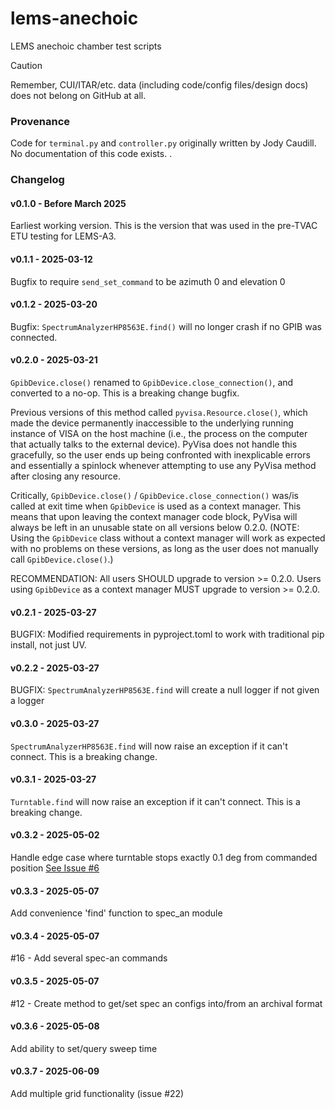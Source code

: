 # lems-anechoic
LEMS anechoic chamber test scripts

> [!CAUTION]  
> Remember, CUI/ITAR/etc. data (including code/config files/design docs) does not belong on GitHub at all.

### Provenance

Code for `terminal.py` and `controller.py` originally written by Jody Caudill. No documentation of this code exists.
.

### Changelog

#### v0.1.0 - Before March 2025

Earliest working version. This is the version that was used in the pre-TVAC ETU testing for LEMS-A3.

#### v0.1.1 - 2025-03-12

Bugfix to require `send_set_command` to be azimuth 0 and elevation 0

#### v0.1.2 - 2025-03-20

Bugfix:  `SpectrumAnalyzerHP8563E.find()` will no longer crash if no GPIB was connected.

#### v0.2.0 - 2025-03-21

`GpibDevice.close()` renamed to `GpibDevice.close_connection()`, and converted to a no-op. This is a breaking change bugfix.

Previous versions of this method called `pyvisa.Resource.close()`, which made the device permanently
inaccessible to the underlying running instance of VISA on the host machine (i.e., the process on the computer that actually talks to the external device).
PyVisa does not handle this gracefully, so the user ends up being confronted with inexplicable errors and essentially a spinlock whenever attempting to use any PyVisa method after closing any resource.

Critically, `GpibDevice.close()` / `GpibDevice.close_connection()` was/is called at exit time when `GpibDevice` is used as a context manager.
This means that upon leaving the context manager code block, PyVisa will always be left in an unusable state on all versions below 0.2.0.
(NOTE: Using the `GpibDevice` class without a context manager will work as expected with no problems on these versions, as long as the user does not manually call `GpibDevice.close()`.)

RECOMMENDATION: All users SHOULD upgrade to version >= 0.2.0. Users using `GpibDevice` as a context manager MUST upgrade to version >= 0.2.0.

#### v0.2.1 - 2025-03-27

BUGFIX: Modified requirements in pyproject.toml to work with traditional pip install, not just UV.

#### v0.2.2 - 2025-03-27

BUGFIX: `SpectrumAnalyzerHP8563E.find` will create a null logger if not given a logger

#### v0.3.0 - 2025-03-27

`SpectrumAnalyzerHP8563E.find` will now raise an exception if it can't connect. This is a breaking change.

#### v0.3.1 - 2025-03-27

`Turntable.find` will now raise an exception if it can't connect. This is a breaking change.

#### v0.3.2 - 2025-05-02

Handle edge case where turntable stops exactly 0.1 deg from commanded position [See Issue #6](https://github.com/msu-ssc/lems-anechoic/issues/6)

#### v0.3.3 - 2025-05-07
Add convenience 'find' function to spec_an module

#### v0.3.4 - 2025-05-07
#16 - Add several spec-an commands

#### v0.3.5 - 2025-05-07
#12 - Create method to get/set spec an configs into/from an archival format

#### v0.3.6 - 2025-05-08
Add ability to set/query sweep time

#### v0.3.7 - 2025-06-09
Add multiple grid functionality (issue #22)